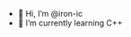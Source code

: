 - 👋 Hi, I’m @iron-ic
- 🌱 I’m currently learning C++

<!---
iron-ic/iron-ic is a ✨ special ✨ repository because its `README.md` (this file) appears on your GitHub profile.
You can click the Preview link to take a look at your changes.
--->
